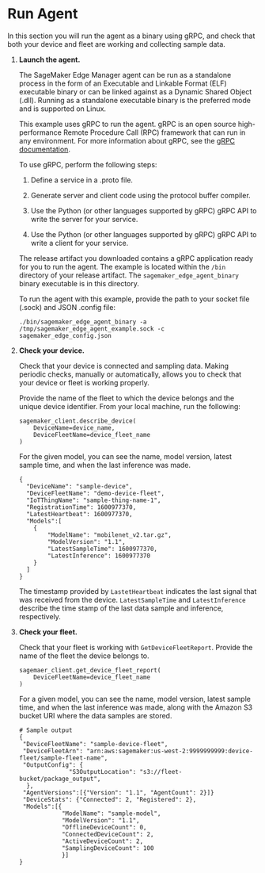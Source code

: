 # Run Agent<a name="edge-getting-started-step5"></a>

In this section you will run the agent as a binary using gRPC, and check that both your device and fleet are working and collecting sample data\.

1. **Launch the agent\.**

   The SageMaker Edge Manager agent can be run as a standalone process in the form of an Executable and Linkable Format \(ELF\) executable binary or can be linked against as a Dynamic Shared Object \(\.dll\)\. Running as a standalone executable binary is the preferred mode and is supported on Linux\.

   This example uses gRPC to run the agent\. gRPC is an open source high\-performance Remote Procedure Call \(RPC\) framework that can run in any environment\. For more information about gRPC, see the [gRPC documentation](https://grpc.io/docs/)\.

   To use gRPC, perform the following steps: 

   1. Define a service in a \.proto file\.

   1. Generate server and client code using the protocol buffer compiler\.

   1. Use the Python \(or other languages supported by gRPC\) gRPC API to write the server for your service\.

   1. Use the Python \(or other languages supported by gRPC\) gRPC API to write a client for your service\. 

   The release artifact you downloaded contains a gRPC application ready for you to run the agent\. The example is located within the `/bin` directory of your release artifact\. The `sagemaker_edge_agent_binary` binary executable is in this directory\.

   To run the agent with this example, provide the path to your socket file \(\.sock\) and JSON \.config file:

   ```
   ./bin/sagemaker_edge_agent_binary -a /tmp/sagemaker_edge_agent_example.sock -c sagemaker_edge_config.json
   ```

1. **Check your device\.**

   Check that your device is connected and sampling data\. Making periodic checks, manually or automatically, allows you to check that your device or fleet is working properly\.

   Provide the name of the fleet to which the device belongs and the unique device identifier\. From your local machine, run the following:

   ```
   sagemaker_client.describe_device(
       DeviceName=device_name,
       DeviceFleetName=device_fleet_name
   )
   ```

   For the given model, you can see the name, model version, latest sample time, and when the last inference was made\.

   ```
   { 
     "DeviceName": "sample-device",
     "DeviceFleetName": "demo-device-fleet",
     "IoTThingName": "sample-thing-name-1",
     "RegistrationTime": 1600977370,
     "LatestHeartbeat": 1600977370,
     "Models":[
       {
           "ModelName": "mobilenet_v2.tar.gz", 
           "ModelVersion": "1.1",
           "LatestSampleTime": 1600977370,
           "LatestInference": 1600977370 
       }
     ]
   }
   ```

   The timestamp provided by `LastetHeartbeat` indicates the last signal that was received from the device\. `LatestSampleTime` and `LatestInference` describe the time stamp of the last data sample and inference, respectively\.

1. **Check your fleet\.**

   Check that your fleet is working with `GetDeviceFleetReport`\. Provide the name of the fleet the device belongs to\.

   ```
   sagemaer_client.get_device_fleet_report(
       DeviceFleetName=device_fleet_name
   )
   ```

   For a given model, you can see the name, model version, latest sample time, and when the last inference was made, along with the Amazon S3 bucket URI where the data samples are stored\.

   ```
   # Sample output
   {
    "DeviceFleetName": "sample-device-fleet",
    "DeviceFleetArn": "arn:aws:sagemaker:us-west-2:9999999999:device-fleet/sample-fleet-name",
    "OutputConfig": {
                 "S3OutputLocation": "s3://fleet-bucket/package_output",
     },
    "AgentVersions":[{"Version": "1.1", "AgentCount": 2}]}
    "DeviceStats": {"Connected": 2, "Registered": 2}, 
    "Models":[{
               "ModelName": "sample-model", 
               "ModelVersion": "1.1",
               "OfflineDeviceCount": 0,
               "ConnectedDeviceCount": 2,
               "ActiveDeviceCount": 2, 
               "SamplingDeviceCount": 100
               }]
   }
   ```